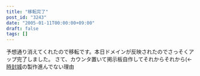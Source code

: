 ```yaml
---
title: "移転完了"
post_id: "3243"
date: "2005-01-11T00:00:00+09:00"
draft: false
tags: []
---
```



予想通り消えてくれたので移転です。本日ドメインが反映されたのでさっそくアップ完了しました。 さて、カウンタ置いて掲示板自作してそれからそれから(←[時封城](/!/thA/)の製作進んでない理由
